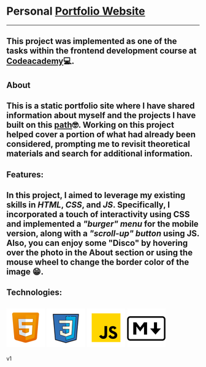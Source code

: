 ﻿# Personal [Portfolio Website](https://lourenzoo.github.io/Portfolio/)
---
This project was implemented as one of the tasks within the frontend development course at [Codeacademy](https://www.codecademy.com/career-journey/front-end-engineer)&#128187;. 
---
## About
This is a static portfolio site where I have shared information about myself and the projects I have built on this [path](https://www.codecademy.com/career-journey/front-end-engineer)&#129299;. Working on this project helped cover a portion of what had already been considered, prompting me to revisit theoretical materials and search for additional information.
---
## Features:
In this project, I aimed to leverage my existing skills in *HTML*, *CSS*, and *JS*. Specifically, I incorporated a touch of interactivity using CSS and implemented a *"burger" menu* for the mobile version, along with a *"scroll-up" button* using JS. Also, you can enjoy some "Disco" by hovering over the photo in the About section or using the mouse wheel to change the border color of the image &#128513;.
---
## Technologies: 
![HTML5](./resources/images/icons/icons8-html-100.png) ![CSS](./resources/images/icons/icons8-css3-100.png) ![JavaScript](./resources/images/icons/icons8-js-100.png) ![Image](./resources/images/icons/icons8-markdown-100.png)
---
v1